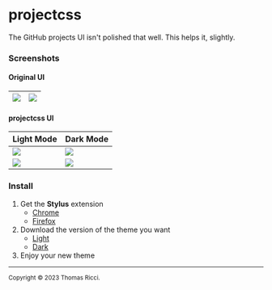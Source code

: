 # projectcss
The GitHub projects UI isn't polished that well. This helps it, slightly.

### Screenshots

#### Original UI

![](https://github.com/tom-ricci/projectcss/assets/79022795/39622df5-3a46-4804-8e4f-887bb7461cc6) | ![](https://github.com/tom-ricci/projectcss/assets/79022795/11111e65-abcd-49d3-9c03-87310a89f515)
--------------------------------------------------------------------------------------------------|--------------------------------------------------------------------------------------------------

#### projectcss UI

Light Mode                                                                                        |  Dark Mode
--------------------------------------------------------------------------------------------------|--------------------------------------------------------------------------------------------------
![](https://github.com/tom-ricci/projectcss/assets/79022795/2c6cdbf2-87eb-4f53-80ac-d7b853cda731) | ![](https://github.com/tom-ricci/projectcss/assets/79022795/41bd32ea-e7ac-4234-87dc-ae1914a7ab36)
![](https://github.com/tom-ricci/projectcss/assets/79022795/cd10fc9a-c944-41a0-94e6-69678030f9f7) | ![](https://github.com/tom-ricci/projectcss/assets/79022795/c498bca5-442c-4ece-98c7-e9714391662e)

### Install
1. Get the **Stylus** extension
   * [Chrome](https://chrome.google.com/webstore/detail/stylus/clngdbkpkpeebahjckkjfobafhncgmne)
   * [Firefox](https://addons.mozilla.org/en-US/firefox/addon/styl-us/)
2. Download the version of the theme you want
   * [Light](https://userstyles.world/style/10744/enhanced-github-projects-light)
   * [Dark](https://userstyles.world/style/10745/enhanced-github-projects-dark)
3. Enjoy your new theme

___

<sup>Copyright © 2023 Thomas Ricci.</sup>
